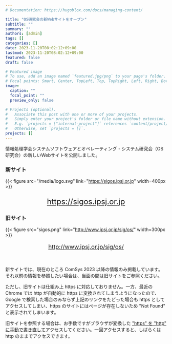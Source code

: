 ```yaml
---
# Documentation: https://hugoblox.com/docs/managing-content/

title: "OS研究会の新Webサイトをオープン"
subtitle: ""
summary: ""
authors: [admin]
tags: []
categories: []
date: 2023-11-20T08:02:12+09:00
lastmod: 2023-11-20T08:02:12+09:00
featured: false
draft: false

# Featured image
# To use, add an image named `featured.jpg/png` to your page's folder.
# Focal points: Smart, Center, TopLeft, Top, TopRight, Left, Right, BottomLeft, Bottom, BottomRight.
image:
  caption: ""
  focal_point: ""
  preview_only: false

# Projects (optional).
#   Associate this post with one or more of your projects.
#   Simply enter your project's folder or file name without extension.
#   E.g. `projects = ["internal-project"]` references `content/project/deep-learning/index.md`.
#   Otherwise, set `projects = []`.
projects: []
---
```


情報処理学会システムソフトウェアとオペレーティング・システム研究会（OS研究会）の新しいWebサイトを公開しました。

### 新サイト

{{< figure src="/media/logo.svg" link="https://sigos.ipsj.or.jp" width=400px >}}
<p style="text-align: center; font-size: x-large;">
<a href="https://sigos.ipsj.or.jp">https://sigos.ipsj.or.jp</a>
</p>

### 旧サイト

{{< figure src="sigos.png" link="http://www.ipsj.or.jp/sig/os/" width=300px >}}
<p style="text-align: center; font-size: large;">
<a href="http://www.ipsj.or.jp/sig/os/">http://www.ipsj.or.jp/sig/os/</a>
</p>

<br>

新サイトでは、現在のところ ComSys 2023 以降の情報のみ掲載しています。それ以前の情報を参照したい場合は、当面の間は旧サイトをご参照ください。

ただし、旧サイトは仕組み上 https に対応しておりません。一方、最近の Chrome では http が自動的に https に変換されてしまうようになったので、Google で検索した場合のみならず上記のリンクをたどった場合も https としてアクセスしてしまい、https のサイトにはページが存在しないため "Not Found" と表示されてしまいます。

旧サイトを参照する場合は、お手数ですがブラウザが変換した <u>"https" を "http" に手動で書き直して</u>アクセスしてください。一回アクセスすると、しばらくは http のままでアクセスできます。